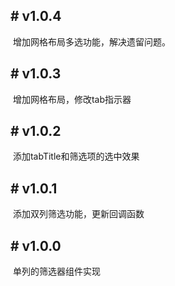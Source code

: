 ## # v1.0.4

​ 增加网格布局多选功能，解决遗留问题。

## # v1.0.3

​ 增加网格布局，修改tab指示器

## # v1.0.2

​ 添加tabTitle和筛选项的选中效果

## # v1.0.1

​ 添加双列筛选功能，更新回调函数

## # v1.0.0

​ 单列的筛选器组件实现